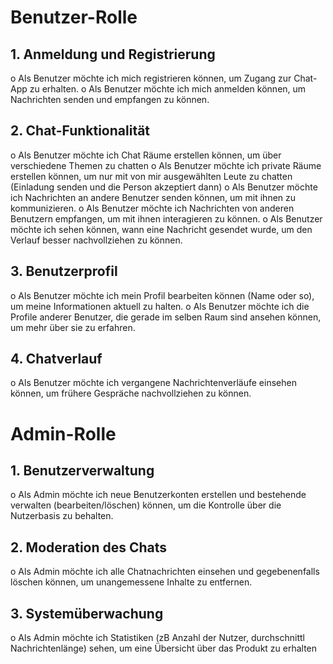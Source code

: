 # Benutzer-Rolle
## 1.	Anmeldung und Registrierung
o	Als Benutzer möchte ich mich registrieren können, um Zugang zur Chat-App zu erhalten.
o	Als Benutzer möchte ich mich anmelden können, um Nachrichten senden und empfangen zu können.
## 2.	Chat-Funktionalität
o	Als Benutzer möchte ich Chat Räume erstellen können, um über verschiedene Themen zu chatten
o	Als Benutzer möchte ich private Räume erstellen können, um nur mit von mir ausgewählten Leute zu chatten (Einladung senden und die Person akzeptiert dann)
o	Als Benutzer möchte ich Nachrichten an andere Benutzer senden können, um mit ihnen zu kommunizieren.
o	Als Benutzer möchte ich Nachrichten von anderen Benutzern empfangen, um mit ihnen interagieren zu können.
o	Als Benutzer möchte ich sehen können, wann eine Nachricht gesendet wurde, um den Verlauf besser nachvollziehen zu können.
## 3.	Benutzerprofil
o	Als Benutzer möchte ich mein Profil bearbeiten können (Name oder so), um meine Informationen aktuell zu halten.
o	Als Benutzer möchte ich die Profile anderer Benutzer, die gerade im selben Raum sind ansehen können, um mehr über sie zu erfahren.
## 4.	Chatverlauf
o	Als Benutzer möchte ich vergangene Nachrichtenverläufe einsehen können, um frühere Gespräche nachvollziehen zu können.
# Admin-Rolle
## 1.	Benutzerverwaltung
o	Als Admin möchte ich neue Benutzerkonten erstellen und bestehende verwalten (bearbeiten/löschen) können, um die Kontrolle über die Nutzerbasis zu behalten.
## 2.	Moderation des Chats
o	Als Admin möchte ich alle Chatnachrichten einsehen und gegebenenfalls löschen können, um unangemessene Inhalte zu entfernen. 
## 3.	Systemüberwachung
o	Als Admin möchte ich Statistiken (zB Anzahl der Nutzer, durchschnittl Nachrichtenlänge) sehen, um eine Übersicht über das Produkt zu erhalten
